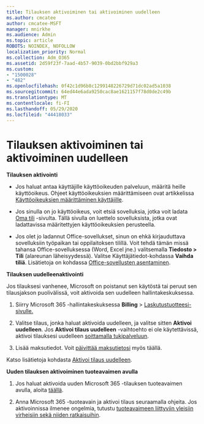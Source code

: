 ```yaml
---
title: Tilauksen aktivoiminen tai aktivoiminen uudelleen
ms.author: cmcatee
author: cmcatee-MSFT
manager: mnirkhe
ms.audience: Admin
ms.topic: article
ROBOTS: NOINDEX, NOFOLLOW
localization_priority: Normal
ms.collection: Adm_O365
ms.assetid: 2d59f23f-7aad-4b57-9039-0bd2bbf929a3
ms.custom:
- "1500028"
- "482"
ms.openlocfilehash: 0f42c1d96b8c1299148226729d71dc02ad5a1038
ms.sourcegitcommit: 64ed44e6ada9250cac8ae1621157f78d0de2c49b
ms.translationtype: MT
ms.contentlocale: fi-FI
ms.lasthandoff: 05/29/2020
ms.locfileid: "44418033"
---
```

# <a name="activate-or-reactivate-a-subscription"></a>Tilauksen aktivoiminen tai aktivoiminen uudelleen

**Tilauksen aktivointi**

- Jos haluat antaa käyttäjille käyttöoikeuden palveluun, määritä heille käyttöoikeus. Ohjeet käyttöoikeuksien määrittämiseen ovat artikkelissa [Käyttöoikeuksien määrittäminen käyttäjille](https://docs.microsoft.com/microsoft-365/admin/manage/assign-licenses-to-users).

- Jos sinulla on jo käyttöoikeus, voit etsiä sovelluksia, jotka voit ladata [Oma tili](https://portal.office.com/account/#installs) -sivulta. Tällä sivulla on luettelo sovelluksista, jotka ovat ladattavissa määritettyjen käyttöoikeuksien perusteella.

- Jos olet jo ladannut Office-sovellukset, sinun on ehkä kirjauduttava sovelluksiin työpaikan tai oppilaitoksen tilillä. Voit tehdä tämän missä tahansa Office-sovelluksessa (Word, Excel jne.) valitsemalla **Tiedosto > Tili** (alareunan läheisyydessä). Valitse Käyttäjätiedot-kohdassa **Vaihda tiliä**. Lisätietoja on kohdassa [Office-sovellusten asentaminen](https://docs.microsoft.com/microsoft-365/admin/setup/install-applications).

**Tilauksen uudelleenaktivointi**

Jos tilauksesi vanhenee, Microsoft on poistanut sen käytöstä tai peruut sen tilausjakson puolivälissä, voit aktivoida sen uudelleen hallintakeskuksessa.
  
1. Siirry Microsoft 365 -hallintakeskuksessa **Billing**  >  [Laskutustuotteesi-sivulle.](https://go.microsoft.com/fwlink/p/?linkid=842054)

2. Valitse tilaus, jonka haluat aktivoida uudelleen, ja valitse sitten **Aktivoi uudelleen**. Jos **Aktivoi tilaus uudelleen** -vaihtoehto ei ole käytettävissä, aktivoi tilauksesi uudelleen [soittamalla tukipalveluun](https://docs.microsoft.com/microsoft-365/admin/contact-support-for-business-products).

3. Lisää maksutiedot. Voit [päivittää maksutietosi](https://docs.microsoft.com/microsoft-365/commerce/billing-and-payments/manage-payment-methods) myös täällä.

Katso lisätietoja kohdasta [Aktivoi tilaus uudelleen](https://docs.microsoft.com/microsoft-365/commerce/subscriptions/reactivate-your-subscription).

**Uuden tilauksen aktivoiminen tuoteavaimen avulla**

1. Jos haluat aktivoida uuden Microsoft 365 -tilauksen tuoteavaimen avulla, aloita [täällä](https://support.office.com/article/where-to-enter-your-office-product-key-0a82e5ae-739e-4b92-a6f4-2ec780c185db).

2. Anna Microsoft 365 -tuoteavain ja aktivoi tilaus seuraamalla ohjeita. Jos aktivoinnissa ilmenee ongelmia, tutustu [tuoteavaimeen liittyviin yleisiin virheisiin sekä niiden ratkaisuihin](https://docs.microsoft.com/microsoft-365/commerce/product-key-errors-and-solutions).
